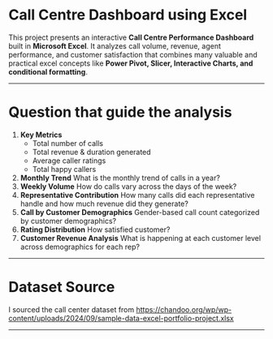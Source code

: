 # Call Centre Dashboard using Excel 

This project presents an interactive **Call Centre Performance Dashboard** built in **Microsoft Excel**. It analyzes call volume, revenue, agent performance, and customer satisfaction that combines many valuable and practical excel concepts like **Power Pivot, Slicer, Interactive Charts, and conditional formatting**.

---

# Question that guide the analysis

1. **Key Metrics**
   - Total number of calls
   - Total revenue & duration generated
   - Average caller ratings
   - Total happy callers
2. **Monthly Trend**
   What is the monthly trend of calls in a year?
3. **Weekly Volume**
   How do calls vary across the days of the week?
4. **Representative Contribution**
   How many calls did each representative handle and
   how much revenue did they generate?
5. **Call by Customer Demographics**
   Gender-based call count categorized by customer demographics?
6. **Rating Distribution**
   How satisfied customer?
7. **Customer Revenue Analysis**
   What is happening at each customer level across demographics for each rep?

---

# Dataset Source

I sourced the call center dataset from https://chandoo.org/wp/wp-content/uploads/2024/09/sample-data-excel-portfolio-project.xlsx



---

# 



